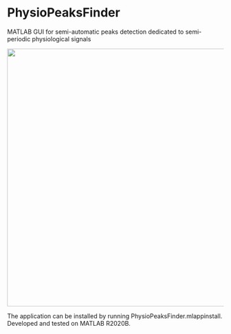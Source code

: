 # PhysioPeaksFinder
MATLAB GUI for semi-automatic peaks detection dedicated to semi-periodic physiological signals

<img src="https://user-images.githubusercontent.com/102877412/217949401-cde74fe8-623a-40f6-b8be-e3e243e5ce49.png" width=600>

The application can be installed by running PhysioPeaksFinder.mlappinstall. Developed and tested on MATLAB R2020B.
